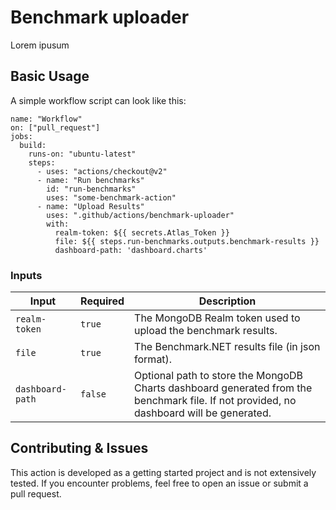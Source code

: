 # Benchmark uploader

Lorem ipusum

## Basic Usage

A simple workflow script can look like this:

```
name: "Workflow"
on: ["pull_request"]
jobs:
  build:
    runs-on: "ubuntu-latest"
    steps:
      - uses: "actions/checkout@v2"
      - name: "Run benchmarks"
        id: "run-benchmarks"
        uses: "some-benchmark-action"
      - name: "Upload Results"
        uses: ".github/actions/benchmark-uploader"
        with:
          realm-token: ${{ secrets.Atlas_Token }}
          file: ${{ steps.run-benchmarks.outputs.benchmark-results }}
          dashboard-path: 'dashboard.charts'
```

### Inputs

| Input | Required | Description |
|-|-|-|
| `realm-token` | `true` | The MongoDB Realm token used to upload the benchmark results. |
| `file` | `true` | The Benchmark.NET results file (in json format). |
| `dashboard-path` | `false` | Optional path to store the MongoDB Charts dashboard generated from the benchmark file. If not provided, no dashboard will be generated. |

## Contributing & Issues

This action is developed as a getting started project and is not extensively tested. If you encounter problems, feel free to open an issue or submit a pull request.
